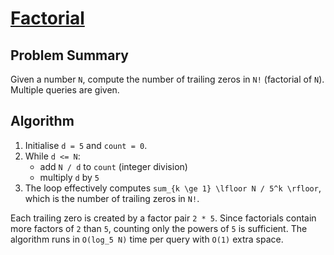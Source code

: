 # [Factorial](https://www.spoj.com/problems/FCTRL/)

## Problem Summary
Given a number `N`, compute the number of trailing zeros in `N!` (factorial of `N`). Multiple queries are given.

## Algorithm
1. Initialise `d = 5` and `count = 0`.
2. While `d <= N`:
   - add `N / d` to `count` (integer division)
   - multiply `d` by `5`
3. The loop effectively computes `sum_{k \ge 1} \lfloor N / 5^k \rfloor`,
   which is the number of trailing zeros in `N!`.

Each trailing zero is created by a factor pair `2 * 5`. Since factorials
contain more factors of `2` than `5`, counting only the powers of `5`
is sufficient. The algorithm runs in `O(log_5 N)` time per query with
`O(1)` extra space.
